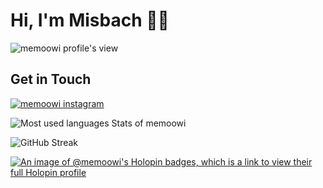 # Hi, I'm Misbach 👋🏽

![memoowi profile's view](https://komarev.com/ghpvc/?username=memoowi&color=blue&style=for-the-badge&abbreviated=true)

## Get in Touch
[![memoowi instagram](https://img.shields.io/badge/Instagram-E4405F?style=for-the-badge&logo=instagram&logoColor=white)](https://instagram.com/me_moowi)

![Most used languages Stats of memoowi](https://github-readme-stats.vercel.app/api/top-langs/?username=memoowi&layout=compact&langs_count=10&theme=react)

![GitHub Streak](https://github-readme-streak-stats.herokuapp.com?user=memoowi&theme=discord-old-blurple&hide_border=true&border_radius=20&background=90%2C000000%2C6A8BBB&fire=EB0ECC)

[![An image of @memoowi's Holopin badges, which is a link to view their full Holopin profile](https://holopin.me/memoowi)](https://holopin.io/@memoowi)
